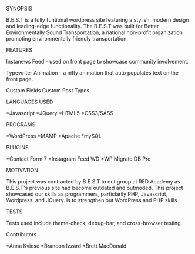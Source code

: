 SYNOPSIS

B.E.S.T is a fully funtional wordpress site featuring a stylish, modern design and leading-edge functionality. The B.E.S.T was built for Better Environmentally Sound Transportation, a national non-profit organization promoting environmentally friendly transportation.

FEATURES

Instanews Feed - used on front page to showcase community involvement.

Typewriter Animation - a nifty animation that auto populates text on the
front page.

Custom Fields
Custom Post Types


LANGUAGES USED

*Javascript 
*JQuery 
*HTML5 
*CSS3/SASS

PROGRAMS

*WordPress
*MAMP
*Apache
*mySQL

PLUGINS

*Contact Form 7
*Instagram Feed WD
*WP Migrate DB Pro

MOTIVATION

This project was contracted by B.E.S.T to out group at RED Academy as B.E.S.T's previous site had become outdated and outmoded.  This project showcased our skills as programmers, particlarily PHP, Javascript, Wordpress, and JQuery.
is to strengthen out WordPress and PHP skills

TESTS

Tests used include theme-check, debug-bar, and cross-browser testing.

Contributors

*Anna Kviese
*Brandon Izzard
*Brett MacDonald


